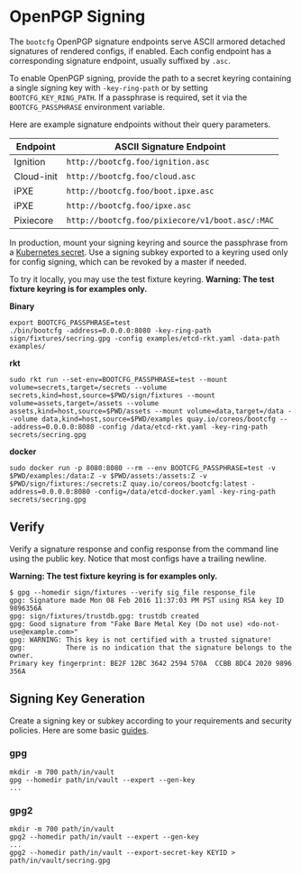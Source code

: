 
# OpenPGP Signing

The `bootcfg` OpenPGP signature endpoints serve ASCII armored detached signatures of rendered configs, if enabled. Each config endpoint has a corresponding signature endpoint, usually suffixed by `.asc`.

To enable OpenPGP signing, provide the path to a secret keyring containing a single signing key with `-key-ring-path` or by setting `BOOTCFG_KEY_RING_PATH`. If a passphrase is required, set it via the `BOOTCFG_PASSPHRASE` environment variable.

Here are example signature endpoints without their query parameters.

| Endpoint   | ASCII Signature Endpoint |
|------------|-----------------|
| Ignition   | `http://bootcfg.foo/ignition.asc` |
| Cloud-init | `http://bootcfg.foo/cloud.asc` |
| iPXE       | `http://bootcfg.foo/boot.ipxe.asc` |
| iPXE       | `http://bootcfg.foo/ipxe.asc` |
| Pixiecore  | `http://bootcfg.foo/pixiecore/v1/boot.asc/:MAC` |

In production, mount your signing keyring and source the passphrase from a [Kubernetes secret](http://kubernetes.io/v1.1/docs/user-guide/secrets.html). Use a signing subkey exported to a keyring used only for config signing, which can be revoked by a master if needed.

To try it locally, you may use the test fixture keyring. **Warning: The test fixture keyring is for examples only.**

**Binary**

    export BOOTCFG_PASSPHRASE=test
    ./bin/bootcfg -address=0.0.0.0:8080 -key-ring-path sign/fixtures/secring.gpg -config examples/etcd-rkt.yaml -data-path examples/

**rkt**

    sudo rkt run --set-env=BOOTCFG_PASSPHRASE=test --mount volume=secrets,target=/secrets --volume secrets,kind=host,source=$PWD/sign/fixtures --mount volume=assets,target=/assets --volume assets,kind=host,source=$PWD/assets --mount volume=data,target=/data --volume data,kind=host,source=$PWD/examples quay.io/coreos/bootcfg -- -address=0.0.0.0:8080 -config /data/etcd-rkt.yaml -key-ring-path secrets/secring.gpg

**docker**

    sudo docker run -p 8080:8080 --rm --env BOOTCFG_PASSPHRASE=test -v $PWD/examples:/data:Z -v $PWD/assets:/assets:Z -v $PWD/sign/fixtures:/secrets:Z quay.io/coreos/bootcfg:latest -address=0.0.0.0:8080 -config=/data/etcd-docker.yaml -key-ring-path secrets/secring.gpg

## Verify

Verify a signature response and config response from the command line using the public key. Notice that most configs have a trailing newline.

**Warning: The test fixture keyring is for examples only.**

    $ gpg --homedir sign/fixtures --verify sig_file response_file
    gpg: Signature made Mon 08 Feb 2016 11:37:03 PM PST using RSA key ID 9896356A
    gpg: sign/fixtures/trustdb.gpg: trustdb created
    gpg: Good signature from "Fake Bare Metal Key (Do not use) <do-not-use@example.com>"
    gpg: WARNING: This key is not certified with a trusted signature!
    gpg:          There is no indication that the signature belongs to the owner.
    Primary key fingerprint: BE2F 12BC 3642 2594 570A  CCBB 8DC4 2020 9896 356A

## Signing Key Generation

Create a signing key or subkey according to your requirements and security policies. Here are some basic [guides](https://coreos.com/rkt/docs/latest/signing-and-verification-guide.html).

### gpg

    mkdir -m 700 path/in/vault
    gpg --homedir path/in/vault --expert --gen-key
    ...

### gpg2

    mkdir -m 700 path/in/vault
    gpg2 --homedir path/in/vault --expert --gen-key
    ...
    gpg2 --homedir path/in/vault --export-secret-key KEYID > path/in/vault/secring.gpg

